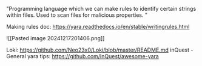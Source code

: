 "Programming language which we can make rules to identify certain strings within files. Used to scan files for malicious properties. "


Making rules doc: https://yara.readthedocs.io/en/stable/writingrules.html

![[Pasted image 20241217201406.png]]




Loki: https://github.com/Neo23x0/Loki/blob/master/README.md
inQuest - General yara tips: https://github.com/InQuest/awesome-yara